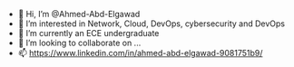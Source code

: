 - 👋 Hi, I’m @Ahmed-Abd-Elgawad
- 👀 I’m interested in Network, Cloud, DevOps, cybersecurity and DevOps
- 🌱 I’m currently an ECE undergraduate 
- 💞️ I’m looking to collaborate on ...
- 📫 https://www.linkedin.com/in/ahmed-abd-elgawad-9081751b9/

<!---
Ahmed-Abd-El-gawad/Ahmed-Abd-El-gawad is a ✨ special ✨ repository because its `README.md` (this file) appears on your GitHub profile.
You can click the Preview link to take a look at your changes.
--->
